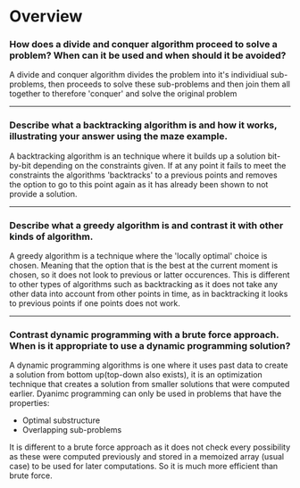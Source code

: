 # Overview

### How does a divide and conquer algorithm proceed to solve a problem? When can it be used and when should it be avoided?

A divide and conquer algorithm divides the problem into it's individiual sub-problems, then proceeds to solve these sub-problems and then join them all together to therefore 'conquer' and solve the original problem

---

### Describe what a backtracking algorithm is and how it works, illustrating your answer using the maze example.

A backtracking algorithm is an technique where it builds up a solution bit-by-bit depending on the constraints given. If at any point it fails to meet the constraints the algorithms 'backtracks' to a previous points and removes the option to go to this point again as it has already been shown to not provide a solution.

---

### Describe what a greedy algorithm is and contrast it with other kinds of algorithm.

A greedy algorithm is a technique where the 'locally optimal' choice is chosen. Meaning that the option that is the best at the current moment is chosen, so it does not look to previous or latter occurences. This is different to other types of algorithms such as backtracking as it does not take any other data into account from other points in time, as in backtracking it looks to previous points if one points does not work.

---

### Contrast dynamic programming with a brute force approach. When is it appropriate to use a dynamic programming solution?

A dynamic programming algorithms is one where it uses past data to create a solution from bottom up(top-down also exists), it is an optimization technique that creates a solution from smaller solutions that were computed earlier. Dyanimc programming can only be used in problems that have the properties:

- Optimal substructure
- Overlapping sub-problems

It is different to a brute force approach as it does not check every possibility as these were computed previously and stored in a memoized array (usual case) to be used for later computations. So it is much more efficient than brute force.
